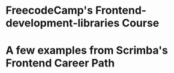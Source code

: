 # FreecodeCamp's Frontend-development-libraries Course
# A few examples from Scrimba's Frontend Career Path 
